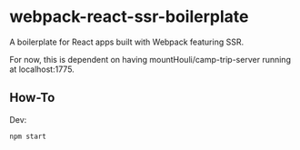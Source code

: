 # webpack-react-ssr-boilerplate

A boilerplate for React apps built with Webpack featuring SSR.

For now, this is dependent on having mountHouli/camp-trip-server running at localhost:1775.

## How-To

Dev:

`npm start`

